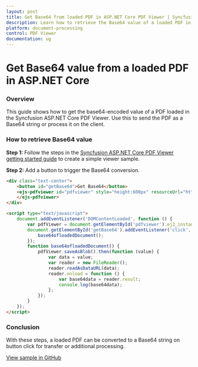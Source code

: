 ```yaml
---
layout: post
title: Get Base64 from loaded PDF in ASP.NET Core PDF Viewer | Syncfusion
description: Learn how to retrieve the Base64 value of a loaded PDF in the Syncfusion ASP.NET Core PDF Viewer using saveAsBlob and FileReader.
platform: document-processing
control: PDF Viewer
documentation: ug
---
```


# Get Base64 value from a loaded PDF in ASP.NET Core

### Overview

This guide shows how to get the base64-encoded value of a PDF loaded in the Syncfusion ASP.NET Core PDF Viewer. Use this to send the PDF as a Base64 string or process it on the client.

### How to retrieve Base64 value

**Step 1:** Follow the steps in the [Syncfusion ASP.NET Core PDF Viewer getting started guide](https://help.syncfusion.com/document-processing/pdf/pdf-viewer/asp-net-core/getting-started) to create a simple viewer sample.

**Step 2:** Add a button to trigger the Base64 conversion.

```html
<div class="text-center">
    <button id="getBase64">Get Base64</button>
    <ejs-pdfviewer id="pdfviewer" style="height:600px" resourceUrl="https://cdn.syncfusion.com/ej2/27.2.2/dist/ej2-pdfviewer-lib" documentPath="https://cdn.syncfusion.com/content/pdf/pdf-succinctly.pdf">
    </ejs-pdfviewer>
</div>

<script type="text/javascript">
    document.addEventListener('DOMContentLoaded', function () {
        var pdfViewer = document.getElementById('pdfviewer').ej2_instances[0];
        document.getElementById('getBase64').addEventListener('click', function () {
            base64ofloadedDocument();
        });
        function base64ofloadedDocument() {
            pdfViewer.saveAsBlob().then(function (value) {
                var data = value;
                var reader = new FileReader();
                reader.readAsDataURL(data);
                reader.onload = function () {
                    var base64data = reader.result;
                    console.log(base64data);
                };
            });
        }
    });
</script>

```

### Conclusion

With these steps, a loaded PDF can be converted to a Base64 string on button click for transfer or additional processing.

[View sample in GitHub](https://github.com/SyncfusionExamples/asp-core-pdf-viewer-examples/tree/master/How%20to)
